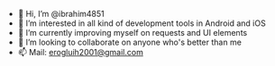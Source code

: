 - 👋 Hi, I’m @ibrahim4851
- 👀 I’m interested in all kind of development tools in Android and iOS
- 🌱 I’m currently improving myself on requests and UI elements
- 💞️ I’m looking to collaborate on anyone who's better than me
- 📫 Mail: erogluih2001@gmail.com

<!---
ibrahim4851/ibrahim4851 is a ✨ special ✨ repository because its `README.md` (this file) appears on your GitHub profile.
You can click the Preview link to take a look at your changes.
--->
